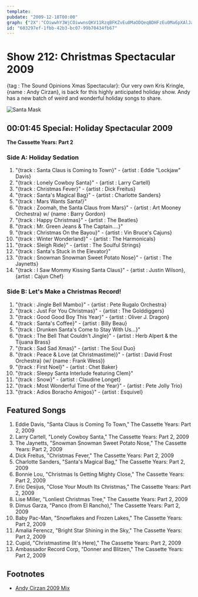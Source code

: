 ```yaml
---
template: 
pubdate: "2009-12-18T00:00"
graph: {"2X":"COiwwhY3WjCOiwwnsQKV11RzqBFKZvEu0MaODQeqBDHFzEu0Ma6pXAlJa0bQXjGtcr7yyAH5o3zOShK8LZ3HXWAFxTBDCWvBIte9MXahPh6O1Q"}
id: "603297ef-1fbb-42b3-bc07-99b70434fb67"
---
```






# Show 212: Christmas Spectacular 2009

{tag : The Sound Opinions Xmas Spectacular}: Our very own Kris Kringle, {name : Andy Cirzan}, is back for this highly anticipated holiday show. Andy has a new batch of weird and wonderful holiday songs to share.

![Santa Mask](https://static.soundopinions.org/images/2009/andycirzannew.jpg)



## 00:01:45 Special: Holiday Spectacular 2009

**The Cassette Years: Part 2**


### Side A: Holiday Sedation

1. "{track : Santa Claus is Coming to Town}" - {artist : Eddie "Lockjaw" Davis}
2. "{track : Lonely Cowboy Santa}" - {artist : Larry Cartell}
3. "{track : Christmas Fever}" - {artist : Dick Freitus}
4. "{track : Santa's Magical Bag}" - {artist : Charlotte Sanders}
5. "{track : Mars Wants Santa!}"
6. "{track : Zoomah, the Santa Claus from Mars}" - {artist : Art Mooney Orchestra} w/ {name : Barry Gordon}
7. "{track : Happy Christmas}" - {artist : The Beatles}
8. "{track : Mr. Green Jeans & The Captain....}"
9. "{track : Christmas On the Bayou}" - {artist : Vin Bruce's Cajuns}
10. "{track : Winter Wonderland}" - {artist : The Harmonicals}
11. "{track : Sleigh Ride}" - {artist : The Soulful Strings}
12. "{track : Santa's Stuck in the Elevator}"
13. "{track : Snowman Snowman Sweet Potato Nose}" - {artist : The Jaynetts}
14. "{track : I Saw Mommy Kissing Santa Claus}" - {artist : Justin Wilson}, {artist : Cajun Chef}


### Side B: Let's Make a Christmas Record!

1. "{track : Jingle Bell Mambo}" - {artist : Pete Rugalo Orchestra}
2. "{track : Just For You Christmas}" - {artist : The Golddiggers}
3. "{track : Good Good Boy This Year}" - {artist : Oliver J. Dragon}
4. "{track : Santa's Coffee}" - {artist : Billy Beau}
5. "{track : Drunken Santa's Come to Stay With Us...}"
6. "{track : The Bell That Couldn't Jingle}" - {artist : Herb Alpert & the Tijuana Brass}
7. "{track : Sad Sad Xmas}" - {artist : The Soul Duo}
8. "{track : Peace & Love (at Christmastime)}" - {artist : David Frost Orchestra} (w/ {name : Frank Wess})
9. "{track : First Noel}" - {artist : Chet Baker}
10. "{track : Sleepy Santa Interlude featuring Clem}"
11. "{track : Snow}" - {artist : Claudine Longet}
12. "{track : Most Wonderful Time of the Year}" - {artist : Pete Jolly Trio}
13. "{track : Adios Boracho Amigos}" - {artist : Esquivel}



## Featured Songs

1. Eddie Davis, "Santa Claus is Coming To Town," The Cassette Years: Part 2, 2009
2. Larry Cartell, "Lonely Cowboy Santa," The Cassette Years: Part 2, 2009
3. The Jaynetts, "Snowman Snowman Sweet Potato Nose," The Cassette Years: Part 2, 2009
4. Dick Freitus, "Christmas Fever," The Cassette Years: Part 2, 2009
5. Charlotte Sanders, "Santa's Magical Bag," The Cassette Years: Part 2, 2009
6. Bonnie Lou, "Christmas Is Getting Mighty Close," The Cassette Years: Part 2, 2009
7. Eric Desijus, "Close Your Mouth Its Christmas," The Cassette Years: Part 2, 2009
8. Lise Miller, "Lonliest Christmas Tree," The Cassette Years: Part 2, 2009
9. Dimus Garza, "Panco (from El Rancho)," The Cassette Years: Part 2, 2009
10. Baby Pac-Man, "Snowflakes and Frozen Lakes," The Cassette Years: Part 2, 2009
11. Amalia Ferencz, "Bright Star Shining in the Sky," The Cassette Years: Part 2, 2009
12. Cupid, "Christmastime (It's Here)," The Cassette Years: Part 2, 2009
13. Ambassador Record Corp, "Donner and Blitzen," The Cassette Years: Part 2, 2009



## Footnotes

- [Andy Cirzan 2009 Mix](http://www.falalalala.com/andy-cirzan-2009-mix/)